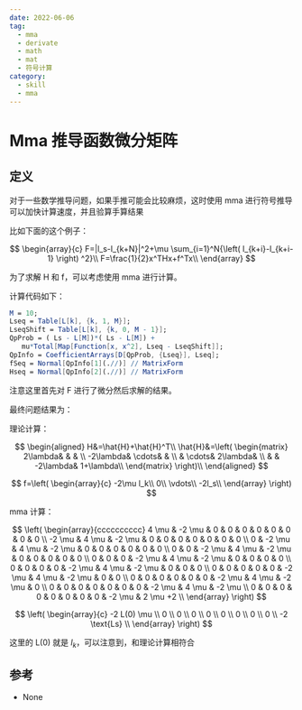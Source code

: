 ```yaml
---
date: 2022-06-06
tag:
  - mma
  - derivate
  - math
  - mat
  - 符号计算
category:
  - skill
  - mma
---
```



# Mma 推导函数微分矩阵

## 定义

对于一些数学推导问题，如果手推可能会比较麻烦，这时使用 mma 进行符号推导可以加快计算速度，并且验算手算结果

比如下面的这个例子：


$$
\begin{array}{c}
	F=|l_s-l_{k+N}|^2+\mu \sum_{i=1}^N{\left( l_{k+i}-l_{k+i-1} \right) ^2}\\
	F=\frac{1}{2}x^THx+f^Tx\\
\end{array}
$$

为了求解 H 和 f，可以考虑使用 mma 进行计算。

计算代码如下：

```mathematica
M = 10;
Lseq = Table[L[k], {k, 1, M}];
LseqShift = Table[L[k], {k, 0, M - 1}];
QpProb = ( Ls - L[M])*( Ls - L[M]) + 
   mu*Total[Map[Function[x, x^2], Lseq - LseqShift]];
QpInfo = CoefficientArrays[D[QpProb, {Lseq}], Lseq];
fSeq = Normal[QpInfo[1](.//)] // MatrixForm
Hseq = Normal[QpInfo[2](.//)] // MatrixForm
```

注意这里首先对 F 进行了微分然后求解的结果。

最终问题结果为：

理论计算：


$$
\begin{aligned}
	H&=\hat{H}+\hat{H}^T\\
	\hat{H}&=\left( \begin{matrix}
	2\lambda&		&		&		\\
	-2\lambda&		\cdots&		&		\\
	&		\cdots&		2\lambda&		\\
	&		&		-2\lambda&		1+\lambda\\
\end{matrix} \right)\\
\end{aligned}
$$



$$
f=\left( \begin{array}{c}
	-2\mu l_k\\
	0\\
	\vdots\\
	-2l_s\\
\end{array} \right) 
$$

mma 计算：


$$
\left(
\begin{array}{cccccccccc}
 4 \mu & -2 \mu & 0 & 0 & 0 & 0 & 0 & 0 & 0 & 0 \\
 -2 \mu & 4 \mu & -2 \mu & 0 & 0 & 0 & 0 & 0 & 0 & 0 \\
 0 & -2 \mu & 4 \mu & -2 \mu & 0 & 0 & 0 & 0 & 0 & 0 \\
 0 & 0 & -2 \mu & 4 \mu & -2 \mu & 0 & 0 & 0 & 0 & 0 \\
 0 & 0 & 0 & -2 \mu & 4 \mu & -2 \mu & 0 & 0 & 0 & 0 \\
 0 & 0 & 0 & 0 & -2 \mu & 4 \mu & -2 \mu & 0 & 0 & 0 \\
 0 & 0 & 0 & 0 & 0 & -2 \mu & 4 \mu & -2 \mu & 0 & 0 \\
 0 & 0 & 0 & 0 & 0 & 0 & -2 \mu & 4 \mu & -2 \mu & 0 \\
 0 & 0 & 0 & 0 & 0 & 0 & 0 & -2 \mu & 4 \mu & -2 \mu \\
 0 & 0 & 0 & 0 & 0 & 0 & 0 & 0 & -2 \mu & 2 \mu +2 \\
\end{array}
\right)
$$



$$
\left(
\begin{array}{c}
 -2 L(0) \mu \\
 0 \\
 0 \\
 0 \\
 0 \\
 0 \\
 0 \\
 0 \\
 0 \\
 -2 \text{Ls} \\
\end{array}
\right)
$$


这里的 L(0) 就是 $l_k$，可以注意到，和理论计算相符合

## 参考

- None
